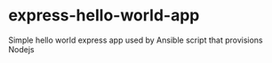 # express-hello-world-app
Simple hello world express app used by Ansible script that provisions Nodejs
